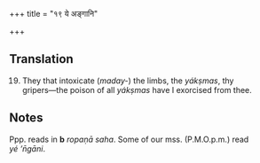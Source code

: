 +++
title = "१९ ये अङ्गानि"

+++
## Translation
19. They that intoxicate (*maday-*) the limbs, the *yákṣmas*, thy  
gripers—the poison of all *yákṣmas* have I exorcised from thee.

## Notes
Ppp. reads in **b** *ropaṇā saha*. Some of our mss. (P.M.O.p.m.) read  
*yé ’n̄gāni*.
